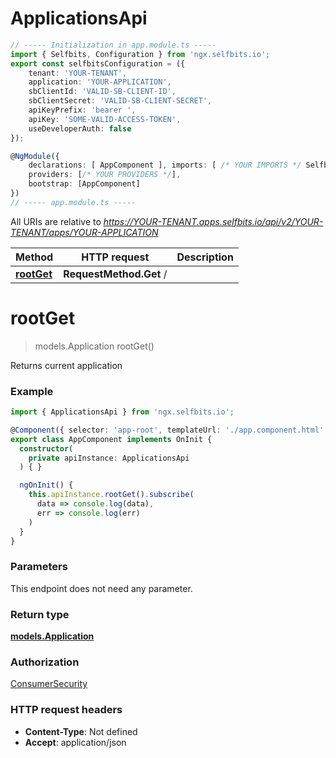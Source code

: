 # ApplicationsApi

```typescript
// ----- Initialization in app.module.ts -----
import { Selfbits, Configuration } from 'ngx.selfbits.io';
export const selfbitsConfiguration = ({
    tenant: 'YOUR-TENANT', 
    application: 'YOUR-APPLICATION',
    sbClientId: 'VALID-SB-CLIENT-ID',
    sbClientSecret: 'VALID-SB-CLIENT-SECRET',
    apiKeyPrefix: 'bearer ',
    apiKey: 'SOME-VALID-ACCESS-TOKEN',
    useDeveloperAuth: false
});

@NgModule({
	declarations: [ AppComponent ],	imports: [ /* YOUR IMPORTS */ Selfbits.forRoot(selfbitsConfiguration)	],
	providers: [/* YOUR PROVIDERS */],
	bootstrap: [AppComponent]
})
// ----- app.module.ts -----
```

All URIs are relative to *https://YOUR-TENANT.apps.selfbits.io/api/v2/YOUR-TENANT/apps/YOUR-APPLICATION*

Method | HTTP request | Description
------------- | ------------- | -------------
[**rootGet**](ApplicationsApi.md#rootGet) | **RequestMethod.Get** / | 


<a name="rootGet"></a>
# **rootGet**
> models.Application rootGet()



Returns current application

### Example
```typescript
import { ApplicationsApi } from 'ngx.selfbits.io';

@Component({ selector: 'app-root', templateUrl: './app.component.html' })
export class AppComponent implements OnInit {
  constructor(
    private apiInstance: ApplicationsApi
  ) { }

  ngOnInit() {
    this.apiInstance.rootGet().subscribe(
      data => console.log(data),
      err => console.log(err)
    )
  }
}
```

### Parameters
This endpoint does not need any parameter.

### Return type

[**models.Application**](models.Application.md)

### Authorization

[ConsumerSecurity](../README.md#ConsumerSecurity)

### HTTP request headers

 - **Content-Type**: Not defined
 - **Accept**: application/json

